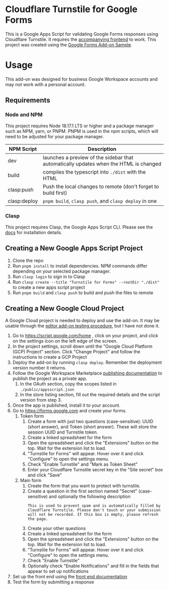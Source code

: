 # Cloudflare Turnstile for Google Forms

This is a Google Apps Script for validating Google Forms responses using Cloudflare Turnstile. It requires the [accompanying frontend](https://github.com/ModMalwareInvestigation/turnstile-forms-site) to work.
This project was created using the [Google Forms Add-on Sample](https://github.com/googleworkspace/apps-script-samples/tree/main/forms).

# Usage
This add-on was designed for business Google Workspace accounts and may not work with a personal account.

## Requirements
### Node and NPM
This project requires Node 18.17.1 LTS or higher and a package manager such as NPM, yarn, or PNPM.
PNPM is used in the npm scripts, which will need to be adjusted for your package manager.

| NPM Script   | Description                                                                           |
|--------------|---------------------------------------------------------------------------------------|
| dev          | launches a preview of the sidebar that automatically updates when the HTML is changed |
| build        | compiles the typescript into `./dist` with the HTML                                   |
| clasp:push   | Push the local changes to remote (don't forget to build first)                        |
| clasp:deploy | `pnpm build`, `clasp push`, and `clasp deploy` in one                                 |

### Clasp
This project requires Clasp, the Google Apps Script CLI.
Please see the [docs](https://developers.google.com/apps-script/guides/clasp) for installation details.

## Creating a New Google Apps Script Project
1. Clone the repo
2. Run `pnpm install` to install dependencies. NPM commands differ depending on your selected package manager.
3. Run `clasp login` to sign in to Clasp
4. Run `clasp create --title "Turnstile for Forms" --rootDir "./dist"` to create a new apps script project
5. Run `pnpm build` and `clasp push` to build and push the files to remote

## Creating a New Google Cloud Project
A Google Cloud project is needed to deploy and use the add-on. It may be usable through the [editor add-on testing procedure](https://developers.google.com/apps-script/add-ons/how-tos/testing-editor-addons),
but I have not done it.

1. Go to https://script.google.com/home , click on your project, and click on the settings icon on the left edge of the screen.
2. In the project settings, scroll down until the "Google Cloud Platform (GCP) Project" section. Click "Change Project" and follow the instructions to create a GCP Project
3. Deploy the add-on by running `clasp deploy`. Remember the deployment version number it returns.
4. Follow the Google Workspace Marketplace [publishing documentation](https://developers.google.com/workspace/marketplace/how-to-publish) to publish the project as a private app.
   1. In the OAuth section, copy the scopes listed in `./public/appsscript.json`
   2. In the store listing section, fill out the required details and the script version from step 3.
5. Once the app is published, install it to your account.
6. Go to https://forms.google.com and create your forms.
   1. Token form
      1. Create a form with just two questions (case-sensitive): UUID (short answer), and Token (short answer). These will store the session UUID and Turnstile token.
      2. Create a linked spreadsheet for the form
      3. Open the spreadsheet and click the "Extensions" button on the top. Wait for the extension list to load.
      4. "Turnstile for Forms" will appear. Hover over it and click "Configure" to open the settings menu.
      5. Check "Enable Turnstile" and "Mark as Token Sheet"
      6. Enter your Cloudflare Turnstile secret key in the "Site secret" box and click "Save"
   2. Main form
      1. Create the form that you want to protect with turnstile.
      2. Create a question in the first section named "Secret" (case-sensitive) and optionally the following description
         ```
         This is used to prevent spam and is automatically filled by Cloudflare Turnstile. Please don't touch or your submission will not be recorded. If this box is empty, please refresh the page.
         ```
      3. Create your other questions
      4. Create a linked spreadsheet for the form
      5. Open the spreadsheet and click the "Extensions" button on the top. Wait for the extension list to load.
      6. "Turnstile for Forms" will appear. Hover over it and click "Configure" to open the settings menu.
      7. Check "Enable Turnstile"
      8. Optionally check "Enable Notifications" and fill in the fields that appear to set up notifications
7. Set up the front end using the [front end documentation](https://github.com/ModMalwareInvestigation/turnstile-forms-site)
8. Test the form by submitting a response